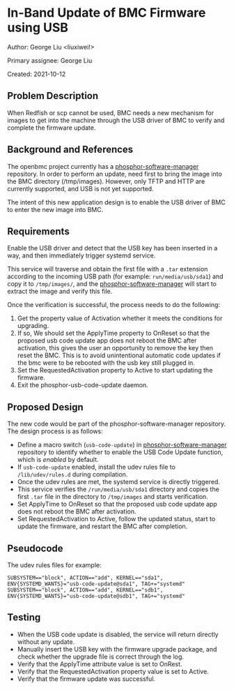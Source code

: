 # In-Band Update of BMC Firmware using USB

Author: George Liu <liuxiwei!>

Primary assignee: George Liu

Created: 2021-10-12

## Problem Description

When Redfish or scp cannot be used, BMC needs a new mechanism for images to get
into the machine through the USB driver of BMC to verify and complete the
firmware update.

## Background and References

The openbmc project currently has a [phosphor-software-manager][1] repository.
In order to perform an update, need first to bring the image into the BMC
directory (/tmp/images). However, only TFTP and HTTP are currently supported,
and USB is not yet supported.

The intent of this new application design is to enable the USB driver of BMC to
enter the new image into BMC.

## Requirements

Enable the USB driver and detect that the USB key has been inserted in a way,
and then immediately trigger systemd service.

This service will traverse and obtain the first file with a `.tar` extension
according to the incoming USB path (for example: `run/media/usb/sda1`) and copy
it to `/tmp/images/`, and the [phosphor-software-manager][1] will start to
extract the image and verify this file.

Once the verification is successful, the process needs to do the following:
1. Get the property value of Activation whether it meets the conditions for
   upgrading.
2. If so, We should set the ApplyTime property to OnReset so that the proposed
   usb code update app does not reboot the BMC after activation, this gives the
   user an opportunity to remove the key then reset the BMC. This is to avoid
   unintentional automatic code updates if the bmc were to be rebooted with the
   usb key still plugged in.
3. Set the RequestedActivation property to Active to start updating the firmware.
4. Exit the phosphor-usb-code-update daemon.

## Proposed Design

The new code would be part of the phosphor-software-manager repository.
The design process is as follows:
 - Define a macro switch (`usb-code-update`) in [phosphor-software-manager][1]
repository to identify whether to enable the USB Code Update function,
which is _enabled_ by default.
 - If `usb-code-update` enabled, install the udev rules file to
`/lib/udev/rules.d` during compilation.
 - Once the udev rules are met, the systemd service is directly triggered.
 - This service verifies the `/run/media/usb/sda1` directory and copies
the first `.tar` file in the directory to `/tmp/images` and starts verification.
 - Set ApplyTime to OnReset so that the proposed usb code update app does not reboot
the BMC after activation.
 - Set RequestedActivation to Active, follow the updated status, start to update
the firmware, and restart the BMC after completion.

## Pseudocode

The udev rules files for example:
```
SUBSYSTEM=="block", ACTION=="add", KERNEL=="sda1", ENV{SYSTEMD_WANTS}="usb-code-update@sda1", TAG+="systemd"
SUBSYSTEM=="block", ACTION=="add", KERNEL=="sdb1", ENV{SYSTEMD_WANTS}="usb-code-update@sdb1", TAG+="systemd"
```

## Testing

 - When the USB code update is disabled, the service will return directly without any update.
 - Manually insert the USB key with the firmware upgrade package, and check whether
the upgrade file is correct through the log.
 - Verify that the ApplyTime attribute value is set to OnRest.
 - Verify that the RequestedActivation property value is set to Active.
 - Verify that the firmware update was successful.

[1]: https://github.com/openbmc/phosphor-bmc-code-mgmt

